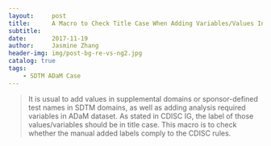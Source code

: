 ```yaml
---
layout:     post
title:      A Macro to Check Title Case When Adding Variables/Values Into SDTM/ADaM
subtitle:   
date:       2017-11-19
author:     Jasmine Zhang
header-img: img/post-bg-re-vs-ng2.jpg
catalog: true
tags:
    - SDTM ADaM Case
---
```


> It is usual to add values in supplemental domains or sponsor-defined test names in SDTM domains, as well as adding analysis required variables in ADaM dataset. As stated in CDISC IG, the label of those values/variables should be in title case. This macro is to check whether the manual added labels comply to the CDISC rules.

# 
